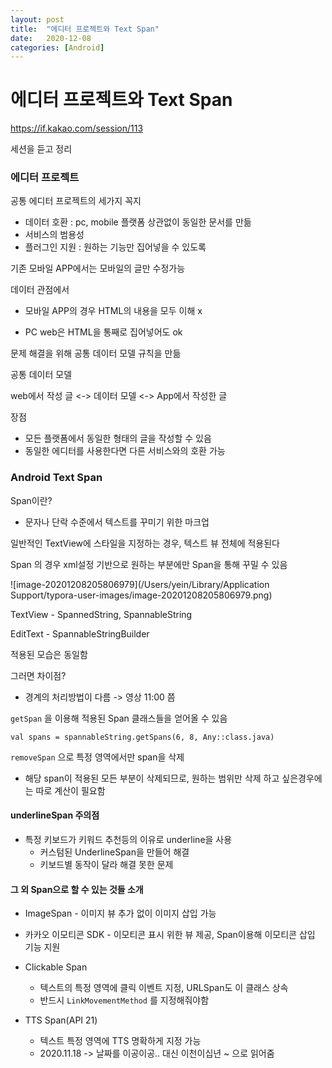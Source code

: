 ```yaml
---
layout: post
title:  "에디터 프로젝트와 Text Span"
date:   2020-12-08
categories: [Android]
---
```


# 에디터 프로젝트와 Text Span

https://if.kakao.com/session/113 

세션을 듣고 정리



### 에디터 프로젝트

공통 에디터 프로젝트의 세가지 꼭지

- 데이터 호환 : pc, mobile 플랫폼 상관없이 동일한 문서를 만듦
- 서비스의 범용성 
- 플러그인 지원 : 원하는 기능만 집어넣을 수 있도록 



기존 모바일 APP에서는 모바일의 글만 수정가능 

데이터 관점에서 

- 모바일 APP의 경우 HTML의 내용을 모두 이해 x

- PC web은 HTML을 통째로 집어넣어도 ok



문제 해결을 위해 공통 데이터 모델 규칙을 만듦

공통 데이터 모델 

web에서 작성 글 <-> 데이터 모델 <-> App에서 작성한 글

장점 

- 모든 플랫폼에서 동일한 형태의 글을 작성할 수 있음
- 동일한 에디터를 사용한다면 다른 서비스와의 호환 가능



### Android Text Span

Span이란? 

- 문자나 단락 수준에서 텍스트를 꾸미기 위한 마크업



일반적인 TextView에 스타일을 지정하는 경우, 텍스트 뷰 전체에 적용된다

Span 의 경우 xml설정 기반으로 원하는 부분에만 Span을 통해 꾸밀 수 있음

![image-20201208205806979](/Users/yein/Library/Application Support/typora-user-images/image-20201208205806979.png)

TextView - SpannedString, SpannableString

EditText - SpannableStringBuilder

적용된 모습은 동일함

그러면 차이점? 

- 경계의 처리방법이 다름 -> 영상 11:00 쯤



`getSpan` 을 이용해 적용된 Span 클래스들을 얻어올 수 있음

`val spans = spannableString.getSpans(6, 8, Any::class.java)`



`removeSpan` 으로 특정 영역에서만 span을 삭제 

- 해당 span이 적용된 모든 부분이 삭제되므로, 원하는 범위만 삭제 하고 싶은경우에는 따로 계산이 필요함 



#### underlineSpan 주의점

- 특정 키보드가 키워드 추천등의 이유로 underline을 사용
  - 커스텀된 UnderlineSpan을 만들어 해결 
  - 키보드별 동작이 달라 해결 못한 문제 



#### 그 외 Span으로 할 수 있는 것들 소개

-  ImageSpan - 이미지 뷰 추가 없이 이미지 삽입 가능
- 카카오 이모티콘 SDK - 이모티콘 표시 위한 뷰 제공, Span이용해 이모티콘 삽입 기능 지원
- Clickable Span
  - 텍스트의 특정 영역에 클릭 이벤트 지정, URLSpan도 이 클래스 상속
  - 반드시 `LinkMovementMethod` 를 지정해줘야함

- TTS Span(API 21)
  - 텍스트 특정 영역에 TTS 명확하게 지정 가능
  - 2020.11.18 -> 날짜를 이공이공.. 대신 이천이십년 ~ 으로 읽어줌
